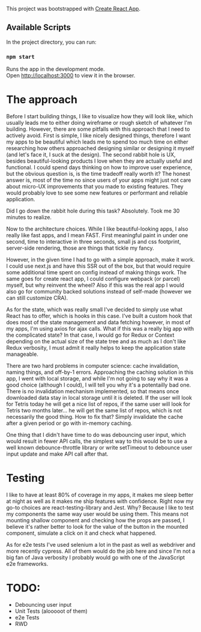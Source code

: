 This project was bootstrapped with [Create React App](https://github.com/facebook/create-react-app).

## Available Scripts

In the project directory, you can run:

### `npm start`

Runs the app in the development mode.<br>
Open [http://localhost:3000](http://localhost:3000) to view it in the browser.

# The approach
Before I start building things, I like to visualize how they will look like, which usually leads me to either doing wireframe or rough sketch of whatever I'm building. However, there are some pitfalls with this approach that I need to actively avoid. First is simple, I like nicely designed things, therefore I want my apps to be beautiful which leads me to spend too much time on either researching how others approached designing similar or designing it myself (and let's face it, I suck at the design). The second rabbit hole is UX, besides beautiful-looking products I love when they are actually useful and functional. I could spend days thinking on how to improve user experience, but the obvious question is, is the time tradeoff really worth it? The honest answer is, most of the time no since users of your apps might just not care about micro-UX improvements that you made to existing features. They would probably love to see some new features or performant and reliable application.

Did I go down the rabbit hole during this task? Absolutely. Took me 30 minutes to realize.

Now to the architecture choices. While I like beautiful-looking apps, I also really like fast apps, and I mean FAST. First meaningful paint in under one second, time to interactive in three seconds, small js and css footprint, server-side rendering, those are things that tickle my fancy.

However, in the given time I had to go with a simple approach, make it work. I could use next.js and have this SSR out of the box, but that would require some additional time spent on config instead of making things work. The same goes for create react app, I could configure webpack (or parcel) myself, but why reinvent the wheel? Also if this was the real app I would also go for community backed solutions instead of self-made (however we can still customize CRA).

As for the state, which was really small I've decided to simply use what React has to offer, which is hooks in this case. I've built a custom hook that does most of the state management and data fetching however, in most of my apps, I'm using axios for ajax calls. What if this was a really big app with the complicated state? In that case, I would go for Redux or Context depending on the actual size of the state tree and as much as I don't like Redux verbosity, I must admit it really helps to keep the application state manageable.

There are two hard problems in computer science: cache invalidation, naming things, and off-by-1 errors. Approaching the caching solution in this app, I went with local storage, and while I'm not going to say why it was a good choice (although I could), I will tell you why it's a potentailly bad one. There is no invalidation mechanism implemented, so that means once downloaded data stay in local storage until it is deleted. If the user will look for Tetris today he will get a nice list of repos, if the same user will look for Tetris two months later... he will get the same list of repos, which is not necessarily the good thing. How to fix that? Simply invalidate the cache after a given period or go with in-memory caching.

One thing that I didn't have time to do was debouncing user input, which would result in fewer API calls, the simplest way to this would be to use a well known debounce-throttle library or write setTimeout to debounce user input update and make API call after that.

# Testing
I like to have at least 80% of coverage in my apps, it makes me sleep better at night as well as it makes me ship features with confidence.
Right now my go-to choices are react-testing-library and Jest. Why? Because I like to test my components the same way user would be using them. This means not mounting shallow component and checking how the props are passed, I believe it's rather better to look for the value of the button in the mounted component, simulate a click on it and check what happened.

As for e2e tests I've used selenium a lot in the past as well as webdriver and more recently cypress. All of them would do the job here and since I'm not a big fan of Java verbosity I probably would go with one of the JavaScript e2e frameworks.


# TODO:
- Debouncing user input
- Unit Tests (alooooot of them)
- e2e Tests
- RWD
